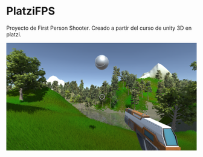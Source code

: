 # PlatziFPS
Proyecto de First Person Shooter. Creado a partir del curso de unity 3D en platzi.

<p align="center">
  <img src="https://github.com/jahirock/PlatziFPS/blob/main/Images/Image.png?raw=true" alt="Game over"/>
</p>
